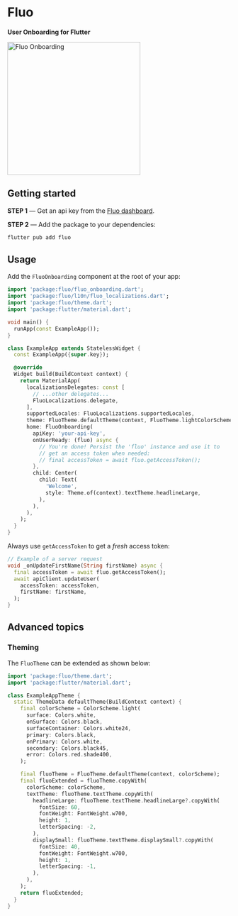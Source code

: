 # Fluo

**User Onboarding for Flutter**

<img src="https://fluo.dev/img/fluo-onboarding-screenshot.png" alt="Fluo Onboarding" width="300">

## Getting started

**STEP 1** — Get an api key from the [Fluo dashboard](https://dashboard.fluo.dev/signup).

**STEP 2** — Add the package to your dependencies:

```bash
flutter pub add fluo
```

## Usage

Add the `FluoOnboarding` component at the root of your app:

```dart
import 'package:fluo/fluo_onboarding.dart';
import 'package:fluo/l10n/fluo_localizations.dart';
import 'package:fluo/theme.dart';
import 'package:flutter/material.dart';

void main() {
  runApp(const ExampleApp());
}

class ExampleApp extends StatelessWidget {
  const ExampleApp({super.key});

  @override
  Widget build(BuildContext context) {
    return MaterialApp(
      localizationsDelegates: const [
        // ...other delegates...
        FluoLocalizations.delegate,
      ],
      supportedLocales: FluoLocalizations.supportedLocales,
      theme: FluoTheme.defaultTheme(context, FluoTheme.lightColorScheme),
      home: FluoOnboarding(
        apiKey: 'your-api-key',
        onUserReady: (fluo) async {
          // You're done! Persist the 'fluo' instance and use it to
          // get an access token when needed:
          // final accessToken = await fluo.getAccessToken();
        },
        child: Center(
          child: Text(
            'Welcome',
            style: Theme.of(context).textTheme.headlineLarge,
          ),
        ),
      ),
    );
  }
}
```

Always use `getAccessToken` to get a _fresh_ access token:

```dart
// Example of a server request
void _onUpdateFirstName(String firstName) async {
  final accessToken = await fluo.getAccessToken();
  await apiClient.updateUser(
    accessToken: accessToken,
    firstName: firstName,
  );
}
```

## Advanced topics

### Theming

The `FluoTheme` can be extended as shown below:

```dart
import 'package:fluo/theme.dart';
import 'package:flutter/material.dart';

class ExampleAppTheme {
  static ThemeData defaultTheme(BuildContext context) {
    final colorScheme = ColorScheme.light(
      surface: Colors.white,
      onSurface: Colors.black,
      surfaceContainer: Colors.white24,
      primary: Colors.black,
      onPrimary: Colors.white,
      secondary: Colors.black45,
      error: Colors.red.shade400,
    );

    final fluoTheme = FluoTheme.defaultTheme(context, colorScheme);
    final fluoExtended = fluoTheme.copyWith(
      colorScheme: colorScheme,
      textTheme: fluoTheme.textTheme.copyWith(
        headlineLarge: fluoTheme.textTheme.headlineLarge?.copyWith(
          fontSize: 60,
          fontWeight: FontWeight.w700,
          height: 1,
          letterSpacing: -2,
        ),
        displaySmall: fluoTheme.textTheme.displaySmall?.copyWith(
          fontSize: 40,
          fontWeight: FontWeight.w700,
          height: 1,
          letterSpacing: -1,
        ),
      ),
    );
    return fluoExtended;
  }
}
```
